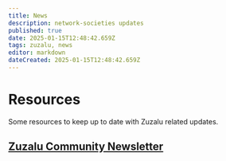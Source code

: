 ```yaml
---
title: News
description: network-societies updates
published: true
date: 2025-01-15T12:48:42.659Z
tags: zuzalu, news
editor: markdown
dateCreated: 2025-01-15T12:48:42.659Z
---
```


# Resources
Some resources to keep up to date with Zuzalu related updates.

## [Zuzalu Community Newsletter](news/zuzalu-community-newsletter)
